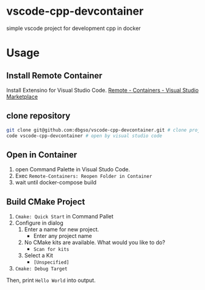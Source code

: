 # vscode-cpp-devcontainer
simple vscode project for development cpp in docker

# Usage

## Install Remote Container

Install Extensino for Visual Studio Code. 
[Remote - Containers - Visual Studio Marketplace](https://marketplace.visualstudio.com/items?itemName=ms-vscode-remote.remote-containers)


## clone repository

```bash
git clone git@github.com:dbgso/vscode-cpp-devcontainer.git # clone project template
code vscode-cpp-devcontainer # open by visual studio code
```

## Open in Container

1. open Command Palette in Visual Studo Code.
2. Exec `Remote-Containers: Reopen Folder in Container`
3. wait until docker-compose build

## Build CMake Project

1. `Cmake: Quick Start` in Command Pallet
1. Configure in dialog
    1. Enter a name for new project.
        * Enter any project name
    1. No CMake kits are available. What would you like to do?
        * `Scan for kits`
    1. Select a Kit
        * `[Unspecified]` 
1. `Cmake: Debug Target`

Then, print `Hello World` into output.
